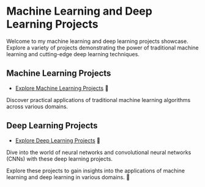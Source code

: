 # Machine Learning and Deep Learning Projects

Welcome to my machine learning and deep learning projects showcase. Explore a variety of projects demonstrating the power of traditional machine learning and cutting-edge deep learning techniques.

## Machine Learning Projects
- [Explore Machine Learning Projects](https://github.com/ashay-thamankar/deep-learning-and-machine-learning/tree/main/Machine%20Learning#machine-learning-projects-) 🤖

Discover practical applications of traditional machine learning algorithms across various domains.

## Deep Learning Projects
- [Explore Deep Learning Projects](https://github.com/ashay-thamankar/deep-learning-and-machine-learning/blob/main/Deep%20Learning/readme.md#deep-learning-projects) 🧠

Dive into the world of neural networks and convolutional neural networks (CNNs) with these deep learning projects.

Explore these projects to gain insights into the applications of machine learning and deep learning in various domains. 🚀
